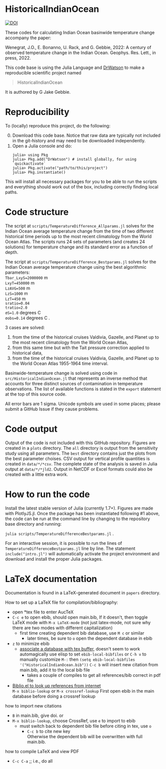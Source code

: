 # HistoricalIndianOcean

[![DOI](https://zenodo.org/badge/doi/10.5281/zenodo.6654779.svg)](https://doi.org/10.5281/zenodo.6654779)

These codes for calculating Indian Ocean basinwide temperature change accompany the paper:

Wenegrat, J.O., E. Bonanno, U. Rack, and G. Gebbie, 2022: A century of observed temperature change in the Indian Ocean. Geophys. Res. Lett., in press, 2022.

This code base is using the Julia Language and [DrWatson](https://juliadynamics.github.io/DrWatson.jl/stable/)
to make a reproducible scientific project named
> HistoricalIndianOcean

It is authored by G Jake Gebbie.

# Reproducibility

To (locally) reproduce this project, do the following:

0. Download this code base. Notice that raw data are typically not included in the
   git-history and may need to be downloaded independently.
1. Open a Julia console and do:
   ```
   julia> using Pkg
   julia> Pkg.add("DrWatson") # install globally, for using `quickactivate`
   julia> Pkg.activate("path/to/this/project")
   julia> Pkg.instantiate()
   ```

This will install all necessary packages for you to be able to run the scripts and
everything should work out of the box, including correctly finding local paths.

# Code structure

The script at `scripts/TemperatureDifference_Allparams.jl`
solves for the Indian Ocean average temperature change from the time of two different historical time periods up to the most recent climatology from the World Ocean Atlas. The scripts runs 24 sets of parameters (and creates 24 solutions) for temperature change and its standard error as a function of depth. 

The script at `scripts/TemperatureDifference_Bestparams.jl`
solves for the Indian Ocean average temperature change using the best algorithmic parameters: \
`Tbar_LxyS=2000000` m \
`LxyT=450000` m \
`LzAVG=500` m \
`LzS=1000` m \
`LzT=450` m \
`sratio=0.04` \
`tratio=2.0` \
 `σS=1.0` degrees C \
 `σobs=0.14` degrees C .

3 cases are solved: 
1. from the time of the historical cruises Valdivia, Gazelle, and Planet  up to the most recent climatology from the World Ocean Atlas,
2. from this same time but with the Tait pressure correction applied to historical data,
3. from the time of the historical cruises Valdivia, Gazelle, and Planet  up to the World Ocean Atlas 1955-1964 time interval.

Basinwide-temperature change is solved using code in `src/HistoricalIndianOcean.jl` that represents an inverse method that accounts for three distinct sources of contamination in temperature observations. The list of available functions is stated in the `export` statement at the top of this source code.

All error bars are 1 sigma. Unicode symbols are used in some places; please submit a GitHub Issue if they cause problems.

# Code output

Output of the code is not included with this GitHub repository. Figures are created in a `plots` directory. The `all` directory is output from the sensitivity study using all parameters. The `best` directory contains just the plots from the best parameter choises.  CSV output for vertical profile quantities is created in `data/*/*csv`. The complete state of the analysis is saved in Julia output at `data/*/*jld2`. Output in NetCDF or Excel formats could also be created with a little extra work.

# How to run the code

Install the latest stable version of Julia (currently 1.7+). Figures are made with PlotlyJS.jl. Once the package has been instantiated following #1 above, the code can be run at the command line by changing to the repository base directory and running:

`julia scripts/TemperatureDifferenceBestparams.jl` .

For an interactive session, it is possible to run the lines of `TemperatureDifferenceBestparams.jl` line by line. The statement `include("intro.jl")` will automatically activate the project environment and download and install the proper Julia packages. 

# LaTeX documentation

Documentation is found in a LaTeX-generated document in `papers` directory. 

How to set up a LaTeX file for compilation/bibliography:
- open *tex file to enter AucTeX
- `C-c e` to open ebib, should open main.bib, If it doesn't, then toggle LaTeX mode with `M-x LaTeX-mode` (not just latex-mode, not sure why there are two modes with different capitalization)
  - first time creating dependent bib database, use `M c` or similar
    - later times, be sure to `o` open the dependent database in ebib
 - `z` to minimize ebib
   - [associate a database with tex buffer](http://joostkremers.github.io/ebib/ebib-manual.html#associating-a-database-with-a-text-buffer), doesn't seem to work automagically 
     use elisp to set `ebib-local-bibfiles` or `C-h v` to manually customize
    `M-:` then  ` (setq ebib-local-bibfiles '("HistoricalIndianOcean.bib")) `
     `C-c b` will insert new citation from main.bib, add it to the local bib file
     - takes a couple of compiles to get all references/bib correct in pdf file
- [Biblio.el to look up references from internet](https://github.com/cpitclaudel/biblio.el/blob/master/README.md) \
 `M-x biblio-lookup` or `M-x crossref-lookup`
  First open ebib in the main database before doing a crossref lookup

 how to import new citations 
 - `B` in main.bib, give doi.
   or 
  - `M-x biblio-lookup`, choose CrossRef, use `e` to import to ebib
    - must switch back to dependent bib file before citing in tex, use `o`
      - `C-c b` to cite new key\
Otherwise the dependent bib will be overwritten with full main.bib. 

how to compile LaTeX and view PDF 
 - `C-c C-a` ;; i.e., do all
